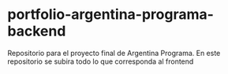 # portfolio-argentina-programa-backend
Repositorio para el proyecto final de Argentina Programa. En este repositorio se subira todo lo que corresponda al frontend
